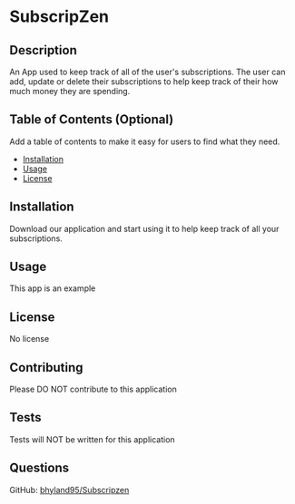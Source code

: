 # SubscripZen
  
  

  ## Description 
  
  An App used to keep track of all of the user's subscriptions. The user can add, update or delete their subscriptions to help keep track of their how much money they are spending.
  
  ## Table of Contents (Optional)
  
  Add a table of contents to make it easy for users to find what they need.
  
  * [Installation](#installation)
  * [Usage](#usage)
  * [License](#license)
  
  
  ## Installation
  
Download our application and start using it to help keep track of all your subscriptions. 
  
  ## Usage 
  
 This app is an example
 

  
  ## License
  
   <a > No license </a>
  
  
   
  ## Contributing

  Please DO NOT contribute to this application
 
  ## Tests
  
  Tests will NOT be written for this application

  ## Questions 
  GitHub: <a href = 'https://github.com/bhyland95/Subscripzen'> bhyland95/Subscripzen </a>
 

